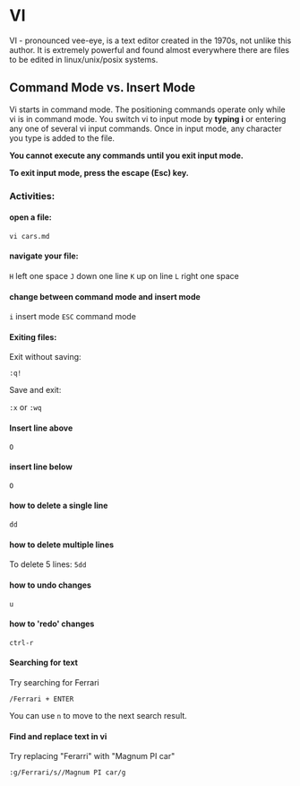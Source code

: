 # VI

VI - pronounced vee-eye, is a text editor created in the 1970s, not unlike this author. It is extremely powerful and found almost everywhere there are files to be edited in linux/unix/posix systems.

## Command Mode vs. Insert Mode

Vi starts in command mode. The positioning commands
operate only while vi is in command mode. You switch vi to input mode by **typing i** or entering any one of several vi input commands. Once in input mode, any character you type is added to the file. 

**You cannot execute any commands until you exit input mode.**

**To exit input mode, press the escape (Esc) key.**

### Activities:
#### open a file:

`vi cars.md`

#### navigate your file:

`H` left one space
`J` down one line
`K` up on line
`L` right one space

#### change between command mode and insert mode

`i` insert mode 
`ESC` command mode

#### Exiting files:

Exit without saving:

`:q!`

Save and exit:

`:x` or `:wq`

#### Insert line above

`O`

#### insert line below

`O`

#### how to delete a single line 

`dd`

#### how to delete multiple lines 

To delete 5 lines:
`5dd`

#### how to undo changes

`u`

#### how to 'redo' changes

`ctrl-r`

#### Searching for text 

Try searching for Ferrari

`/Ferrari + ENTER`

You can use `n` to move to the next search result. 

#### Find and replace text in vi 

Try replacing "Ferarri" with "Magnum PI car"

`:g/Ferrari/s//Magnum PI car/g `

